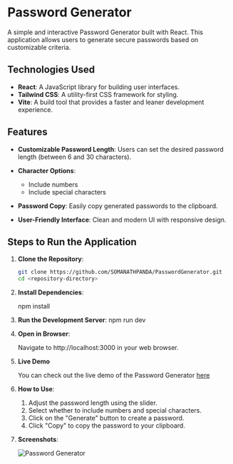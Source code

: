 # Password Generator

A simple and interactive Password Generator built with React. This application allows users to generate secure passwords based on customizable criteria.

## Technologies Used

- **React**: A JavaScript library for building user interfaces.
- **Tailwind CSS**: A utility-first CSS framework for styling.
- **Vite**: A build tool that provides a faster and leaner development experience.

## Features

- **Customizable Password Length**: Users can set the desired password length (between 6 and 30 characters).

- **Character Options**: 
  - Include numbers
  - Include special characters

- **Password Copy**: Easily copy generated passwords to the clipboard.

- **User-Friendly Interface**: Clean and modern UI with responsive design.

## Steps to Run the Application

1. **Clone the Repository**:
   ```bash
   git clone https://github.com/SOMANATHPANDA/PasswordGenerator.git
   cd <repository-directory>

2. **Install Dependencies**:

    npm install

3. **Run the Development Server**:
    npm run dev

4. **Open in Browser**:

    Navigate to http://localhost:3000 in your web browser.

6. **Live Demo** 

    You can check out the live demo of the Password Generator <a href="https://somanathpanda.github.io/PasswordGenerator/"> here </a>

5. **How to Use**:

    1. Adjust the password length using the slider.
    2. Select whether to include numbers and special characters.
    3. Click on the "Generate" button to create a password.
    4. Click "Copy" to copy the password to your clipboard.

5. **Screenshots**:

    ![Password Generator](./Screenshot.png)
